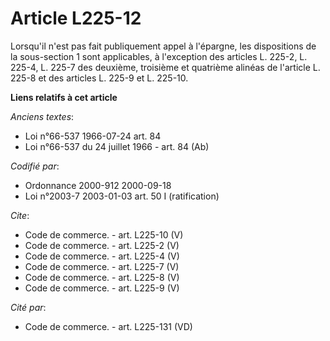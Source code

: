 # Article L225-12

Lorsqu'il n'est pas fait publiquement appel à l'épargne, les dispositions de la sous-section 1 sont applicables, à
l'exception des articles L. 225-2, L. 225-4, L. 225-7 des deuxième, troisième et quatrième alinéas de l'article L. 225-8 et
des articles L. 225-9 et L. 225-10.

**Liens relatifs à cet article**

_Anciens textes_:

  - Loi n°66-537 1966-07-24 art. 84
  - Loi n°66-537 du 24 juillet 1966 - art. 84 (Ab)

_Codifié par_:

  - Ordonnance 2000-912 2000-09-18
  - Loi n°2003-7 2003-01-03 art. 50 I (ratification)

_Cite_:

  - Code de commerce. - art. L225-10 (V)
  - Code de commerce. - art. L225-2 (V)
  - Code de commerce. - art. L225-4 (V)
  - Code de commerce. - art. L225-7 (V)
  - Code de commerce. - art. L225-8 (V)
  - Code de commerce. - art. L225-9 (V)

_Cité par_:

  - Code de commerce. - art. L225-131 (VD)
